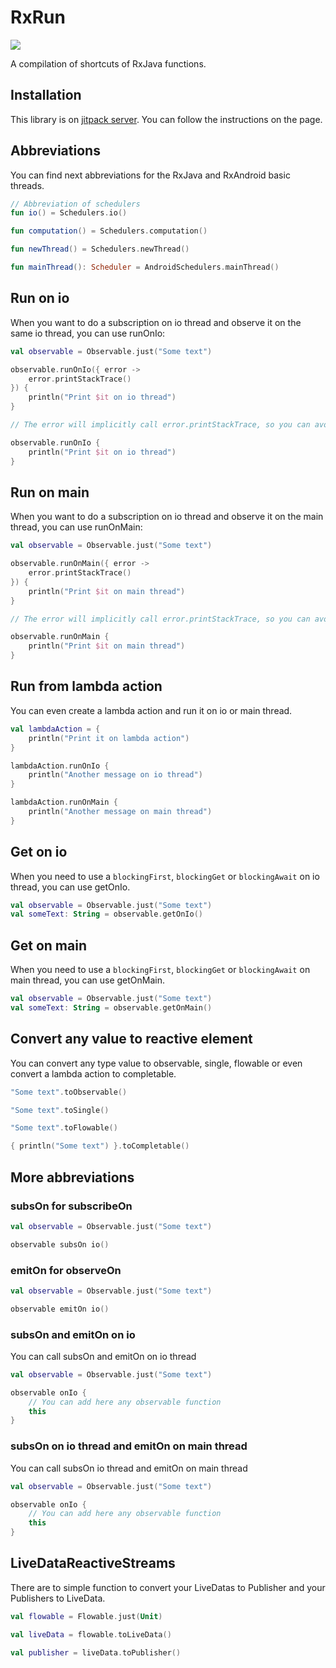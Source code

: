 # RxRun

[![](https://jitpack.io/v/dmc12345628/RxRun.svg)](https://jitpack.io/#dmc12345628/RxRun)

A compilation of shortcuts of RxJava functions.

## Installation

This library is on [jitpack server](https://jitpack.io/#dmc12345628/RxRun). You can follow the instructions on the page.

## Abbreviations

You can find next abbreviations for the RxJava and RxAndroid basic threads.

```kotlin
// Abbreviation of schedulers
fun io() = Schedulers.io()

fun computation() = Schedulers.computation()

fun newThread() = Schedulers.newThread()

fun mainThread(): Scheduler = AndroidSchedulers.mainThread()
```
 
## Run on io

When you want to do a subscription on io thread and observe it on the same io thread, you can use runOnIo:

```kotlin
val observable = Observable.just("Some text")

observable.runOnIo({ error ->
    error.printStackTrace()
}) {
    println("Print $it on io thread")
}

// The error will implicitly call error.printStackTrace, so you can avoid

observable.runOnIo {
    println("Print $it on io thread")
}
```

## Run on main

When you want to do a subscription on io thread and observe it on the main thread, you can use runOnMain:

```kotlin
val observable = Observable.just("Some text")

observable.runOnMain({ error ->
    error.printStackTrace()
}) {
    println("Print $it on main thread")
}

// The error will implicitly call error.printStackTrace, so you can avoid

observable.runOnMain {
    println("Print $it on main thread")
}
```

## Run from lambda action

You can even create a lambda action and run it on io or main thread.

```kotlin
val lambdaAction = {
    println("Print it on lambda action")
}

lambdaAction.runOnIo {
    println("Another message on io thread")
}

lambdaAction.runOnMain {
    println("Another message on main thread")
}
```

## Get on io

When you need to use a `blockingFirst`, `blockingGet` or `blockingAwait` on io thread, you can use getOnIo.

```kotlin
val observable = Observable.just("Some text")
val someText: String = observable.getOnIo()
```

## Get on main

When you need to use a `blockingFirst`, `blockingGet` or `blockingAwait` on main thread, you can use getOnMain.

```kotlin
val observable = Observable.just("Some text")
val someText: String = observable.getOnMain()
```

## Convert any value to reactive element

You can convert any type value to observable, single, flowable or even convert a lambda action to completable.

```kotlin
"Some text".toObservable()

"Some text".toSingle()

"Some text".toFlowable()

{ println("Some text") }.toCompletable()
```

## More abbreviations

### subsOn for subscribeOn

```kotlin
val observable = Observable.just("Some text")

observable subsOn io()
```

### emitOn for observeOn

```kotlin
val observable = Observable.just("Some text")

observable emitOn io()
```

### subsOn and emitOn on io

You can call subsOn and emitOn on io thread

```kotlin
val observable = Observable.just("Some text")

observable onIo {
    // You can add here any observable function 
    this
}
```

### subsOn on io thread and emitOn on main thread

You can call subsOn io thread and emitOn on main thread

```kotlin
val observable = Observable.just("Some text")

observable onIo {
    // You can add here any observable function 
    this
}
```

## LiveDataReactiveStreams

There are to simple function to convert your LiveDatas to Publisher and your Publishers to LiveData.

```kotlin
val flowable = Flowable.just(Unit)

val liveData = flowable.toLiveData()

val publisher = liveData.toPublisher()
```
